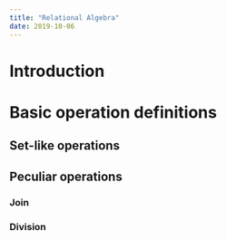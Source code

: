 ```yaml
---
title: "Relational Algebra"
date: 2019-10-06
---
```


# Introduction

# Basic operation definitions

## Set-like operations

## Peculiar operations

### Join

### Division
